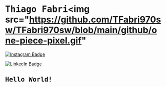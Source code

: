# <samp>Thiago Fabri</samp><img src="https://github.com/TFabri970sw/TFabri970sw/blob/main/github/one-piece-pixel.gif" 

[![Instagram Badge](https://img.shields.io/badge/Instagram-%23E4405F.svg?&style=flat-square&logo=instagram&logoColor=white&color=071A2C&link=https://https://www.instagram.com/tfabri_?igsh=bDEyMWhqZzlsemFp)](https://www.instagram.com/tfabri_?igsh=bDEyMWhqZzlsemFp)

[![LinkedIn Badge](https://img.shields.io/badge/LinkedIn-%23E4405F.svg?&style=flat-square&logo=linkedin&logoColor=white&color=071A2C&link=https://https://www.linkedin.com/in/thiago-fabri-b125972ba?utm_source=share&utm_campaign=share_via&utm_content=profile&utm_medium=android_app/)](https://www.linkedin.com/in/thiago-fabri-b125972ba?utm_source=share&utm_campaign=share_via&utm_content=profile&utm_medium=android_app/)

## <samp>Hello World!</samp>

